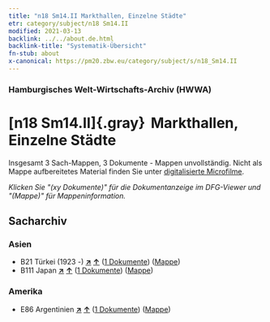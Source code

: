 ```yaml
---
title: "n18 Sm14.II Markthallen, Einzelne Städte"
etr: category/subject/n18 Sm14.II
modified: 2021-03-13
backlink: ../../about.de.html
backlink-title: "Systematik-Übersicht"
fn-stub: about
x-canonical: https://pm20.zbw.eu/category/subject/s/n18_Sm14.II
---
```


### Hamburgisches Welt-Wirtschafts-Archiv (HWWA)
# [n18 Sm14.II]{.gray}&#8201; Markthallen, Einzelne Städte&#160; 




Insgesamt 3 Sach-Mappen, 3 Dokumente - Mappen unvollständig.
Nicht als Mappe aufbereitetes Material finden Sie unter [digitalisierte Microfilme](/film/h1_sh.de.html).

_Klicken Sie "(xy Dokumente)" für die Dokumentanzeige im DFG-Viewer und "(Mappe)" für Mappeninformation._

## Sacharchiv




### Asien

- B21 Türkei (1923 -) [**&nearr;**](../../../geo/i/141111/about.de.html "Türkei (1923 -) (alle Mappen)") [**&uarr;**](../../../geo/about.de.html#B21 "Ländersystematik") (<a href="https://pm20.zbw.eu/dfgview/sh/141111,145277" title="über: Türkei (1923 -) : Markthallen, Einzelne Städte" target="_blank">1 Dokumente</a>) ([Mappe](../../../../folder/sh/1411xx/141111/1452xx/145277/about.de.html))
- B111 Japan [**&nearr;**](../../../geo/i/141272/about.de.html "Japan (alle Mappen)") [**&uarr;**](../../../geo/about.de.html#B111 "Ländersystematik") (<a href="https://pm20.zbw.eu/dfgview/sh/141272,145277" title="über: Japan : Markthallen, Einzelne Städte" target="_blank">1 Dokumente</a>) ([Mappe](../../../../folder/sh/1412xx/141272/1452xx/145277/about.de.html))

### Amerika

- E86 Argentinien [**&nearr;**](../../../geo/i/141692/about.de.html "Argentinien (alle Mappen)") [**&uarr;**](../../../geo/about.de.html#E86 "Ländersystematik") (<a href="https://pm20.zbw.eu/dfgview/sh/141692,145277" title="über: Argentinien : Markthallen, Einzelne Städte" target="_blank">1 Dokumente</a>) ([Mappe](../../../../folder/sh/1416xx/141692/1452xx/145277/about.de.html))


